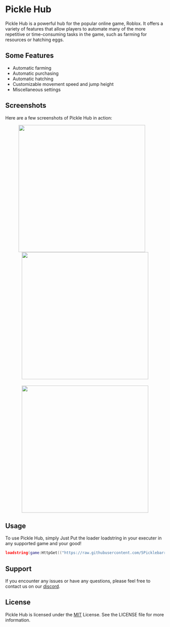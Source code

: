 # Pickle Hub

Pickle Hub is a powerful hub for the popular online game, Roblox. It offers a variety of features that allow players to automate many of the more repetitive or time-consuming tasks in the game, such as farming for resources or hatching eggs. 

##  Some Features

- Automatic farming
- Automatic purchasing
- Automatic hatching
- Customizable movement speed and jump height
- Miscellaneous settings

## Screenshots

Here are a few screenshots of Pickle Hub in action:

<div align="center">
  <img src="https://cdn.discordapp.com/attachments/1072323369275498557/1076917514266755072/image.png" width="400" style="margin-right: 20px">
  <img src="https://cdn.discordapp.com/attachments/1072323369275498557/1076918121044135936/image.png" width="400">
</div>

<div align="center" style="margin-top: 20px">
  <img src="https://cdn.discordapp.com/attachments/1072323369275498557/1076918566567284816/image.png" width="400">
</div>

## Usage

To use Pickle Hub, simply Just Put the loader loadstring in your executer in any supported game and your good!

```lua
loadstring(game:HttpGet(("https://raw.githubusercontent.com/5Picklebarry/Scripts/main/Pickle-Hub/Pickle-Hub-Loader.lua")))()
```

## Support

If you encounter any issues or have any questions, please feel free to contact us on our [discord](https://discord.gg/f7kZZNZtkQ).

## License

Pickle Hub is licensed under the [MIT](https://github.com/5Picklebarry/Scripts/blob/main/Pickle-Hub/LICENSE) License. See the LICENSE file for more information.
